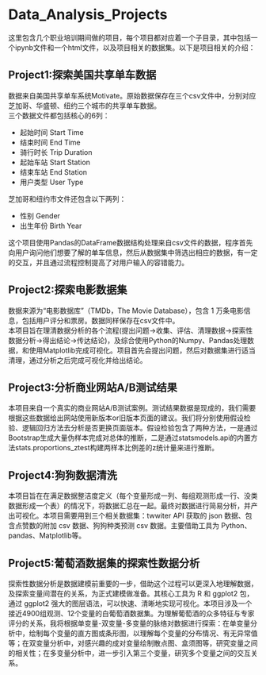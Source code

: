 # Data_Analysis_Projects
这里包含几个职业培训期间做的项目，每个项目都对应着一个子目录，其中包括一个ipynb文件和一个html文件，以及项目相关的数据集。以下是项目相关的介绍：
## Project1:探索美国共享单车数据
数据来自美国共享单车系统Motivate。原始数据保存在三个csv文件中，分别对应芝加哥、华盛顿、纽约三个城市的共享单车数据。    
三个数据文件都包括核心的6列：    
* 起始时间 Start Time
* 结束时间 End Time
* 骑行时长 Trip Duration
* 起始车站 Start Station
* 结束车站 End Station
* 用户类型 User Type    

芝加哥和纽约市文件还包含以下两列：   
* 性别 Gender
* 出生年份 Birth Year     

这个项目使用Pandas的DataFrame数据结构处理来自csv文件的数据，程序首先向用户询问他们想要了解的单车信息，然后从数据集中筛选出相应的数据，有一定的交互，并且通过流程控制提高了对用户输入的容错能力。

## Project2:探索电影数据集
数据来源为“电影数据库”（TMDb，The Movie Database），包含 1 万条电影信息，包括用户评分和票房。数据同样保存在csv文件中。     
本项目旨在理清数据分析的各个流程(提出问题->收集、评估、清理数据->探索性数据分析->得出结论->传达结论)，及综合使用Python的Numpy、Pandas处理数据，和使用Matplotlib完成可视化。项目首先会提出问题，然后对数据集进行适当清理，通过分析之后完成可视化并给出结论。

## Project3:分析商业网站A/B测试结果
本项目来自一个真实的商业网站A/B测试案例。测试结果数据是现成的，我们需要根据这些数据给出网站使用新版本or旧版本页面的建议。我们将分别使用假设检验、逻辑回归方法去分析是否更换页面版本。假设检验包含了两种方法，一是通过Bootstrap生成大量伪样本完成对总体的推断，二是通过statsmodels.api的内置方法stats.proportions_ztest构建两样本比例差的z统计量来进行推断。

## Project4:狗狗数据清洗
本项目旨在在满足数据整洁度定义（每个变量形成一列、每组观测形成一行、没类数据形成一个表）的情况下，将数据汇总在一起。最终对数据进行简易分析，并产出可视化。本项目需要用到三个相关数据集：twwiter API 获取的 json 数据、包含点赞数的附加 csv 数据、狗狗种类预测 csv 数据。主要借助工具为 Python、pandas、Matplotlib等。

## Project5:葡萄酒数据集的探索性数据分析
探索性数据分析是数据建模前重要的一步，借助这个过程可以更深入地理解数据，及探索变量间潜在的关系，为正式建模做准备。其核心工具为 R 和 ggplot2 包，通过 ggplot2 强大的图层语法，可以快速、清晰地实现可视化。本项目涉及一个接近4900组观测、12个变量的白葡萄酒数据集。为理解葡萄酒的众多特征与专家评分的关系，我将根据单变量-双变量-多变量的脉络对数据进行探索：在单变量分析中，绘制每个变量的直方图或条形图，以理解每个变量的分布情况、有无异常值等；在双变量分析中，对感兴趣的成对变量绘制散点图、盒须图等，研究变量之间的相关性；在多变量分析中，进一步引入第三个变量，研究多个变量之间的交互关系。
